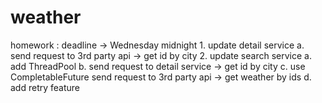 # weather
homework :
       deadline -> Wednesday midnight
       1. update detail service
          a. send request to 3rd party api -> get id by city
       2. update search service
          a. add ThreadPool
          b. send request to detail service -> get id by city
          c. use CompletableFuture send request to 3rd party api -> get weather by ids
          d. add retry feature

 
